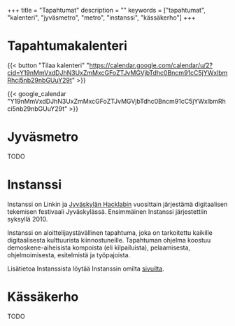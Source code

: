 +++
title = "Tapahtumat"
description = ""
keywords = ["tapahtumat", "kalenteri", "jyväsmetro", "metro", "instanssi", "kässäkerho"]
+++

# Tapahtumakalenteri

{{< button "Tilaa kalenteri" "https://calendar.google.com/calendar/u/2?cid=Y19nMmVxdDJhN3UxZmMxcGFoZTJvMGVjbTdhc0Bncm91cC5jYWxlbmRhci5nb29nbGUuY29t" >}}

{{< google_calendar "Y19nMmVxdDJhN3UxZmMxcGFoZTJvMGVjbTdhc0Bncm91cC5jYWxlbmRhci5nb29nbGUuY29t" >}}

# Jyväsmetro

TODO

# Instanssi

Instanssi on Linkin ja [Jyväskylän Hacklabin](https://jyväskylä.hacklab.fi/) vuosittain järjestämä digitaalisen tekemisen festivaali Jyväskylässä. Ensimmäinen Instanssi järjestettiin syksyllä 2010.

Instanssi on aloittelijaystävällinen tapahtuma, joka on tarkoitettu kaikille digitaalisesta kulttuurista kiinnostuneille. Tapahtuman ohjelma koostuu demoskene-aiheisista kompoista (eli kilpailuista), pelaamisesta, ohjelmoimisesta, esitelmistä ja työpajoista.

Lisätietoa Instanssista löytää Instanssin omilta [sivuilta](https://instanssi.org).

# Kässäkerho

TODO

